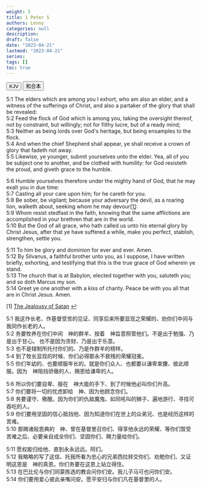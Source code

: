 ```yaml
---
weight: 5
title: 1 Peter 5
authors: Lenny
categories: null
description: 
draft: false
date: "2023-04-21"
lastmod: "2023-04-21"
series: 
tags: []
toc: true
---
```


<!--more-->

<!-- Tab links -->

<div class="tab">
  <button class="tablinks active" onclick="tablabel(event, 'english')">KJV</button>
  <button class="tablinks" onclick="tablabel(event, 'chinese')">和合本</button>
</div>

<!-- Tab content -->
<div id="english" class="tabcontent" style="display:block">

5:1 The elders which are among you I exhort, who am also an elder, and a witness of the sufferings of Christ, and also a partaker of the glory that shall be revealed:  
5:2 Feed the flock of God which is among you, taking the oversight thereof, not by constraint, but willingly; not for filthy lucre, but of a ready mind;  
5:3 Neither as being lords over God's heritage, but being ensamples to the flock.  
5:4 And when the chief Shepherd shall appear, ye shall receive a crown of glory that fadeth not away.  
5:5 Likewise, ye younger, submit yourselves unto the elder. Yea, all of you be subject one to another, and be clothed with humility: for God resisteth the proud, and giveth grace to the humble.  

5:6 Humble yourselves therefore under the mighty hand of God, that he may exalt you in due time:  
5:7 Casting all your care upon him; for he careth for you.  
5:8 Be sober, be vigilant; because your adversary the devil, as a roaring lion, walketh about, seeking whom he may devour<a id="1_ref" href = "#1">[1]</a>:  
5:9 Whom resist stedfast in the faith, knowing that the same afflictions are accomplished in your brethren that are in the world.  
5:10 But the God of all grace, who hath called us unto his eternal glory by Christ Jesus, after that ye have suffered a while, make you perfect, stablish, strengthen, settle you.  

5:11 To him be glory and dominion for ever and ever. Amen.  
5:12 By Silvanus, a faithful brother unto you, as I suppose, I have written briefly, exhorting, and testifying that this is the true grace of God wherein ye stand.  
5:13 The church that is at Babylon, elected together with you, saluteth you; and so doth Marcus my son.  
5:14 Greet ye one another with a kiss of charity. Peace be with you all that are in Christ Jesus. Amen.  

<p id="1">[1] <a href = "https://spiritual-notes.netlify.app/docs/41-resources/06_jealousy_of_satan/" target="_blank" rel="noopener noreferrer">The Jealousy of Satan</a>
<a href="#1_ref">&#8617;</a></p>
</div>


<div id="chinese" class="tabcontent">

5:1 我这作长老、作基督受苦的见证、同享后来所要显现之荣耀的、劝你们中间与我同作长老的人。  
5:2 务要牧养在你们中间　神的群羊、按着　神旨意照管他们。不是出于勉强、乃是出于甘心。  也不是因为贪财、乃是出于乐意。  
5:3 也不是辖制所托付你们的、乃是作群羊的榜样。  
5:4 到了牧长显现的时候、你们必得那永不衰残的荣耀冠冕。  
5:5 你们年幼的、也要顺服年长的。就是你们众人、也都要以谦卑束腰、彼此顺服。因为　神阻挡骄傲的人、赐恩给谦卑的人。  

5:6 所以你们要自卑、服在　神大能的手下、到了时候他必叫你们升高。  
5:7 你们要将一切的忧虑卸给　神、因为他顾念你们。  
5:8 务要谨守、儆醒。因为你们的仇敌魔鬼、如同吼叫的狮子、遍地游行、寻找可吞吃的人。  
5:9 你们要用坚固的信心抵挡他、因为知道你们在世上的众弟兄、也是经历这样的苦难。  
5:10 那赐诸般恩典的　神、曾在基督里召你们、得享他永远的荣耀、等你们暂受苦难之后、必要亲自成全你们、坚固你们、赐力量给你们。  

5:11 愿权能归给他、直到永永远远。阿们。  
5:12 我略略的写了这信、托我所看为忠心的兄弟西拉转交你们、劝勉你们、又证明这恩是　神的真恩。你们务要在这恩上站立得住。  
5:13 在巴比伦与你们同蒙拣选的教会问你们安。我儿子马可也问你们安。  
5:14 你们要用爱心彼此亲嘴问安。愿平安归与你们凡在基督里的人。  
</div>
